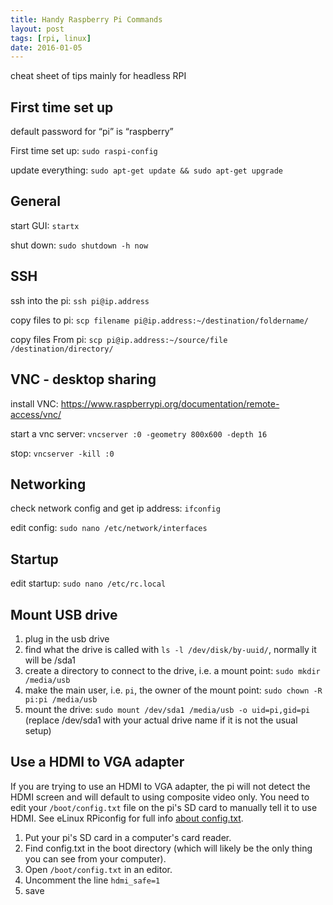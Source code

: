 ```yaml
---
title: Handy Raspberry Pi Commands
layout: post
tags: [rpi, linux]
date: 2016-01-05
---
```


cheat sheet of tips mainly for headless RPI 

## First time set up

default password for “pi” is “raspberry”

First time set up:
`sudo raspi-config`

update everything:
`sudo apt-get update && sudo apt-get upgrade`

## General

start GUI:
`startx `

shut down:
`sudo shutdown -h now`

## SSH

ssh into the pi:
`ssh pi@ip.address`

copy files to pi:
`scp filename pi@ip.address:~/destination/foldername/`

copy files From pi:
`scp pi@ip.address:~/source/file /destination/directory/`

## VNC - desktop sharing

install VNC:
https://www.raspberrypi.org/documentation/remote-access/vnc/

start a vnc server:
`vncserver :0 -geometry 800x600 -depth 16`

stop:
`vncserver -kill :0`

## Networking

check network config and get ip address:
`ifconfig `

edit config:
`sudo nano /etc/network/interfaces`

## Startup

edit startup:
`sudo nano /etc/rc.local`

## Mount USB drive

1. plug in the usb drive
2. find what the drive is called with `ls -l /dev/disk/by-uuid/`, normally it will be /sda1
3. create a directory to connect to the drive, i.e. a mount point: `sudo mkdir /media/usb`
4. make the main user, i.e. `pi`, the owner of the mount point: `sudo chown -R pi:pi /media/usb`
5. mount the drive: `sudo mount /dev/sda1 /media/usb -o uid=pi,gid=pi` (replace /dev/sda1 with your actual drive name if it is not the usual setup)

## Use a HDMI to VGA adapter

If you are trying to use an HDMI to VGA adapter, the pi will not detect the HDMI screen and will default to using composite video only.
You need to edit your `/boot/config.txt` file on the pi's SD card to manually tell it to use HDMI.
See eLinux RPiconfig for full info [about config.txt](http://elinux.org/RPiconfig).

1. Put your pi's SD card in a computer's card reader.
2. Find config.txt in the boot directory (which will likely be the only thing you can see from your computer).
3. Open `/boot/config.txt` in an editor.
4. Uncomment the line `hdmi_safe=1`
5. save
